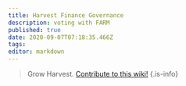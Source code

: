 ```yaml
---
title: Harvest Finance Governance
description: voting with FARM
published: true
date: 2020-09-07T07:18:35.466Z
tags: 
editor: markdown
---
```



> Grow Harvest. [Contribute to this wiki!](/contribute)
{.is-info}
